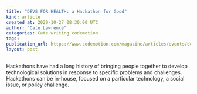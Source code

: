 ```yaml
---
title: "DEVS FOR HEALTH: a Hackathon for Good"
kind: article
created_at: 2020-10-27 08:30:00 UTC
author: "Cate Lawrence"
categories: Cate writing codemotion
tags: 
publication_url: https://www.codemotion.com/magazine/articles/events/devs-for-health-hackathon/
layout: post
---
```

Hackathons have had a long history of bringing people together to develop technological solutions in response to specific problems and challenges. Hackathons can be in-house, focused on a particular technology, a social issue, or policy challenge.

